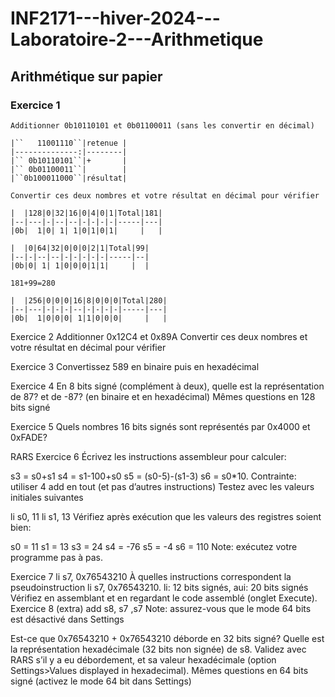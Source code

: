# INF2171---hiver-2024---Laboratoire-2---Arithmetique

## Arithmétique sur papier

### Exercice 1
    Additionner 0b10110101 et 0b01100011 (sans les convertir en décimal)

    |``   11001110``|retenue |
    |--------------:|--------|
    |`` 0b10110101``|+       |
    |`` 0b01100011``|        |
    |``0b100011000``|résultat|

    Convertir ces deux nombres et votre résultat en décimal pour vérifier

    |  |128|0|32|16|0|4|0|1|Total|181|
    |--|---|-|--|--|-|-|-|-|-----|---|
    |0b|  1|0| 1| 1|0|1|0|1|     |   |

    |  |0|64|32|0|0|0|2|1|Total|99|
    |--|-|--|--|-|-|-|-|-|-----|--|
    |0b|0| 1| 1|0|0|0|1|1|     |  |

    181+99=280

    |  |256|0|0|0|16|8|0|0|0|Total|280|
    |--|---|-|-|-|--|-|-|-|-|-----|---|
    |0b|  1|0|0|0| 1|1|0|0|0|     |   |
 
Exercice 2
Additionner 0x12C4 et 0x89A
Convertir ces deux nombres et votre résultat en décimal pour vérifier

Exercice 3
Convertissez 589 en binaire puis en hexadécimal

Exercice 4
En 8 bits signé (complément à deux), quelle est la représentation de 87? et de -87? (en binaire et en hexadécimal)
Mêmes questions en 128 bits signé

Exercice 5
Quels nombres 16 bits signés sont représentés par 0x4000 et 0xFADE?

RARS
Exercice 6
Écrivez les instructions assembleur pour calculer:

s3 = s0+s1
s4 = s1-100+s0
s5 = (s0-5)-(s1-3)
s6 = s0*10. Contrainte: utiliser 4 add en tout (et pas d’autres instructions)
Testez avec les valeurs initiales suivantes

li s0, 11
li s1, 13
Vérifiez après exécution que les valeurs des registres soient bien:

s0 = 11
s1 = 13
s3 = 24
s4 = -76
s5 = -4
s6 = 110
Note: exécutez votre programme pas à pas.

Exercice 7
li s7, 0x76543210
À quelles instructions correspondent la pseudoinstruction li s7, 0x76543210.
li: 12 bits signés, aui: 20 bits signés
Vérifiez en assemblant et en regardant le code assemblé (onglet Execute).
Exercice 8 (extra)
add s8, s7 ,s7
Note: assurez-vous que le mode 64 bits est désactivé dans Settings

Est-ce que 0x76543210 + 0x76543210 déborde en 32 bits signé?
Quelle est la représentation hexadécimale (32 bits non signée) de s8.
Validez avec RARS s’il y a eu débordement, et sa valeur hexadécimale (option Settings>Values displayed in hexadecimal).
Mêmes questions en 64 bits signé (activez le mode 64 bit dans Settings)